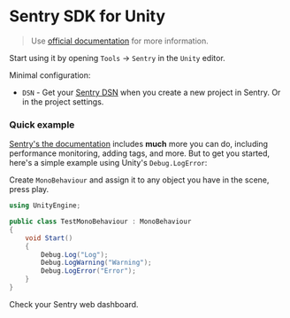 # Sentry SDK for Unity

> Use [official documentation](https://docs.sentry.io/platforms/unity/) for more information.

Start using it by opening `Tools` -> `Sentry` in the `Unity` editor.


Minimal configuration:

* `DSN` - Get your [Sentry DSN](https://docs.sentry.io/product/sentry-basics/dsn-explainer/) when you create a new project in Sentry. Or in the project settings.


### Quick example

[Sentry's the documentation](https://docs.sentry.io/platforms/unity) includes **much** more you can do, including performance monitoring, adding tags, and more. But to get you started, here's a simple example using Unity's `Debug.LogError`:

Create `MonoBehaviour` and assign it to any object you have in the scene, press play.

```csharp
using UnityEngine;

public class TestMonoBehaviour : MonoBehaviour
{
    void Start()
    {
        Debug.Log("Log");
        Debug.LogWarning("Warning");
        Debug.LogError("Error");
    }
}
```

Check your Sentry web dashboard.

